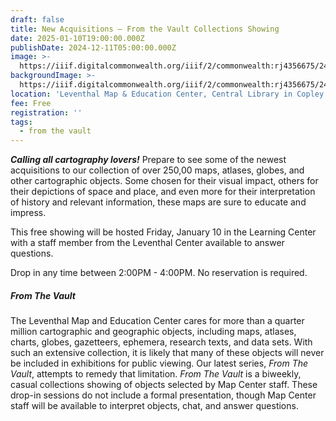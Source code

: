 ```yaml
---
draft: false
title: New Acquisitions — From the Vault Collections Showing
date: 2025-01-10T19:00:00.000Z
publishDate: 2024-12-11T05:00:00.000Z
image: >-
  https://iiif.digitalcommonwealth.org/iiif/2/commonwealth:rj4356675/2431,694,4557,4720/1200,/0/default.jpg
backgroundImage: >-
  https://iiif.digitalcommonwealth.org/iiif/2/commonwealth:rj4356675/2431,694,4557,4720/1200,/0/default.jpg
location: 'Leventhal Map & Education Center, Central Library in Copley Square'
fee: Free
registration: ''
tags:
  - from the vault
---
```


***Calling all cartography lovers!*** Prepare to see some of the newest acquisitions to our collection of over 250,00 maps, atlases, globes, and other cartographic objects. Some chosen for their visual impact, others for their depictions of space and place, and even more for their interpretation of history and relevant information, these maps are sure to educate and impress.

This free showing will be hosted Friday, January 10 in the Learning Center with a staff member from the Leventhal Center available to answer questions.

Drop in any time between 2:00PM - 4:00PM. No reservation is required.

##### ***From The Vault***

The Leventhal Map and Education Center cares for more than a quarter million cartographic and geographic objects, including maps, atlases, charts, globes, gazetteers, ephemera, research texts, and data sets. With such an extensive collection, it is likely that many of these objects will never be included in exhibitions for public viewing. Our latest series, *From The Vault*, attempts to remedy that limitation. *From The Vault* is a biweekly, casual collections showing of objects selected by Map Center staff. These drop-in sessions do not include a formal presentation, though Map Center staff will be available to interpret objects, chat, and answer questions.
